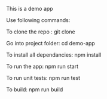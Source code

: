 This is a demo app 

Use following commands:

To clone the repo : git clone

Go into project folder: cd demo-app

To install all dependancies: npm install

To run the app: npm run start

To run unit tests: npm run test

To build: npm run build

